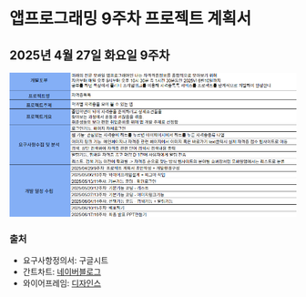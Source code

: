 # 앱프로그래밍 9주차 프로젝트 계획서


## 2025년 4월 27일 화요일 9주차 

![프로젝트계획서 초안](https://github.com/bbobbony/Images/blob/main/%ED%8F%AC%ED%8A%B8%ED%8F%B4%EB%A6%AC%EC%98%A4/%EC%8A%A4%ED%81%AC%EB%A6%B0%EC%83%B7%202025-05-13%20140545.png)


### 출처
- 요구사항정의서: 구글시트
- 간트차트: [네이버블로그](https://m.blog.naver.com/b-brandy/222109747048)
- 와이어프레임: [디자인스](https://ko.designus.design/)
